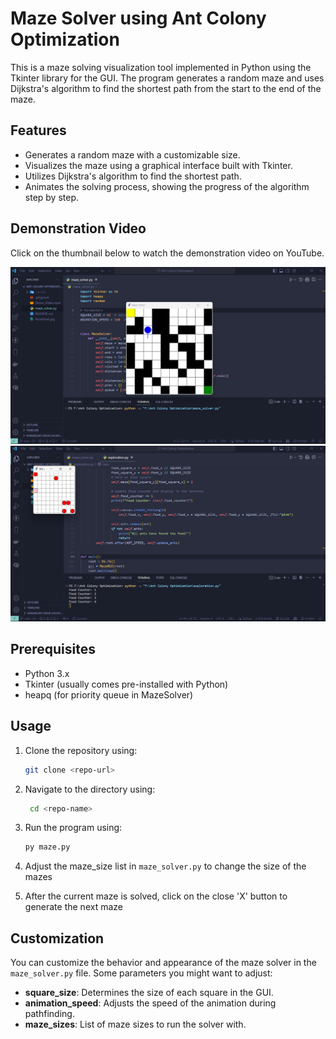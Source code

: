 # Maze Solver using Ant Colony Optimization

This is a maze solving visualization tool implemented in Python using the Tkinter library for the GUI. The program generates a random maze and uses Dijkstra's algorithm to find the shortest path from the start to the end of the maze.

## Features

- Generates a random maze with a customizable size.
- Visualizes the maze using a graphical interface built with Tkinter.
- Utilizes Dijkstra's algorithm to find the shortest path.
- Animates the solving process, showing the progress of the algorithm step by step.

## Demonstration Video

Click on the thumbnail below to watch the demonstration video on YouTube.

[![Maze Solver Demo](./thumbnail.png)](https://youtu.be/2zzawIr0w3o?si=BhZQZS0olTEq26wu)
[![Ant Food Exploration Demo](./thumbnail2.png)](https://youtu.be/9SMyAWiDNkQ)

## Prerequisites

- Python 3.x
- Tkinter (usually comes pre-installed with Python)
- heapq (for priority queue in MazeSolver)

## Usage

1. Clone the repository using:

   ```bash
   git clone <repo-url>
   ```

2. Navigate to the directory using:

   ```bash
    cd <repo-name>
   ```

3. Run the program using:

   ```bash
   py maze.py
   ```

4. Adjust the maze_size list in `maze_solver.py` to change the size of the mazes

5. After the current maze is solved, click on the close 'X' button to generate the next maze

## Customization

You can customize the behavior and appearance of the maze solver in the `maze_solver.py` file. Some parameters you might want to adjust:

- **square_size**: Determines the size of each square in the GUI.
- **animation_speed**: Adjusts the speed of the animation during pathfinding.
- **maze_sizes**: List of maze sizes to run the solver with.
